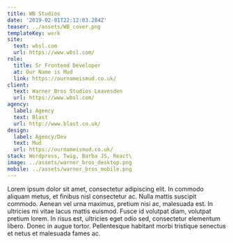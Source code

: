 ```yaml
---
title: WB Studios
date: '2019-02-01T22:12:03.284Z'
teaser: ../assets/WB_cover.png
templateKey: work
site:
  text: wbsl.com
  url: https://www.wbsl.com/
role:
  title: Sr Frontend Developer
  at: Our Name is Mud
  link: https://ournameismud.co.uk/
client:
  text: Warner Bros Studios Leavesden
  url: https://www.wbsl.com/
agency:
  label: Agency
  text: Blast
  url: http://www.blast.co.uk/
design:
  label: Agency/Dev
  text: Mud
  url: https://ournameismud.co.uk/
stack: Wordpress, Twig, Barba JS, React\
image: ../assets/warner_bros_desktop.png
mobile: ../assets/warner_bros_mobile.png
---
```


Lorem ipsum dolor sit amet, consectetur adipiscing elit. In commodo aliquam metus, et finibus nisl consectetur ac. Nulla mattis suscipit commodo. Aenean vel urna maximus, pretium nisi ac, malesuada est. In ultricies mi vitae lacus mattis euismod. Fusce id volutpat diam, volutpat pretium lorem. In risus est, ultricies eget odio sed, consectetur elementum libero. Donec in augue tortor. Pellentesque habitant morbi tristique senectus et netus et malesuada fames ac.

